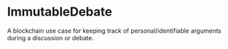 # ImmutableDebate
A blockchain use case for keeping track of personal/identifiable arguments during a discussion or debate.
